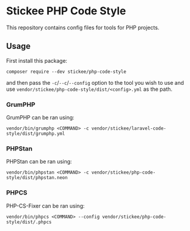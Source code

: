 # Stickee PHP Code Style

This repository contains config files for tools for PHP projects.

## Usage

First install this package:

```
composer require --dev stickee/php-code-style
```

and then pass the `-c`/`--c`/`--config` option to the tool you wish to use and use `vendor/stickee/php-code-style/dist/<config>.yml` as the path.

### GrumPHP

GrumPHP can be ran using:

```
vendor/bin/grumphp <COMMAND> -c vendor/stickee/laravel-code-style/dist/grumphp.yml
```

### PHPStan

PHPStan can be ran using:

```
vendor/bin/phpstan <COMMAND> -c vendor/stickee/php-code-style/dist/phpstan.neon
```

### PHPCS

PHP-CS-Fixer can be ran using:

```
vendor/bin/phpcs <COMMAND> --config vendor/stickee/php-code-style/dist/.phpcs
```